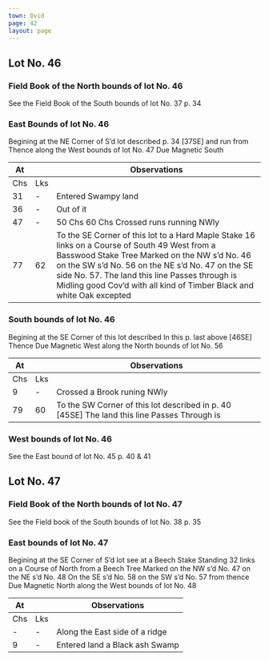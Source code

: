 ```yaml
---
town: Ovid
page: 42
layout: page
---
```


## Lot No. 46

### Field Book of the North bounds of lot No. 46

See the Field Book of the South bounds of lot No. 37 p. 34

### East Bounds of lot No. 46

Begining at the NE Corner of S’d lot described p. 34 [37SE] and run from Thence along the West bounds of lot No. 47 Due Magnetic South

| At |    | Observations |
| -- | -- | ------------ |
| Chs | Lks | |
| 31 | - | Entered Swampy land |
| 36 | - | Out of it |
| 47 | - | 50 Chs 60 Chs Crossed runs running NWly |
| 77 | 62 | To the SE Corner of this lot to a Hard Maple Stake 16 links on a Course of South 49 West from a Basswood Stake Tree Marked on the NW s’d No. 46 on the SW s’d No. 56 on the NE s’d No. 47 on the SE side No. 57. The land this line Passes through is Midling good Cov’d with all kind of Timber Black and white Oak excepted |

### South bounds of lot No. 46

Begining at the SE Corner of this lot described In this p. last above [46SE] Thence Due Magnetic West along the North bounds of lot No. 56

| At |    | Observations |
| -- | -- | ------------ |
| Chs | Lks | |
| 9 | - | Crossed a Brook runing NWly |
| 79 | 60 | To the SW Corner of this lot described in p. 40 [45SE] The land this line Passes Through is | Midling good Cov’d with all kinds of Timber |

### West bounds of lot No. 46

See the East bound of lot No. 45 p. 40 & 41

## Lot No. 47

### Field Book of the North bounds of lot No. 47

See the Field book of the South bounds of lot No. 38 p. 35

### East bounds of lot No. 47

Begining at the SE Corner of S’d lot see at a Beech Stake Standing 32 links on a Course of North from a Beech Tree Marked on the NW s’d No. 47 on the NE s’d No. 48 On the SE s’d No. 58 on the SW s’d No. 57 from thence Due Magnetic North along the West bounds of lot No. 48

| At |    | Observations |
| -- | -- | ------------ |
| Chs | Lks | |
| - | - | Along the East side of a ridge |
| 9 | - | Entered land a Black ash Swamp |
